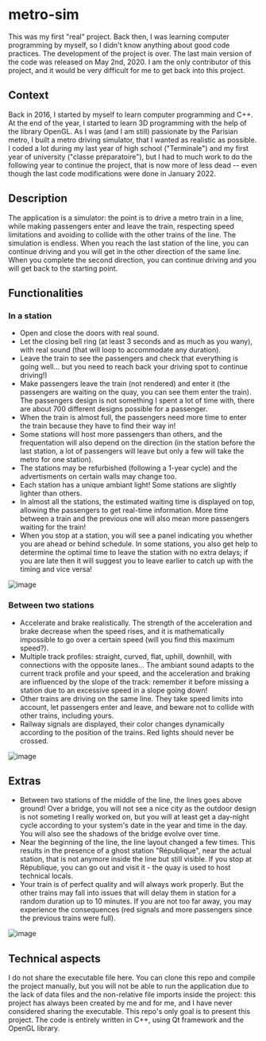 # metro-sim
This was my first "real" project. Back then, I was learning computer programming by myself, so I didn't know anything about good code practices.
The development of the project is over. The last main version of the code was released on May 2nd, 2020. I am the only contributor of this project, and it would be very difficult for me to get back into this project.

## Context
Back in 2016, I started by myself to learn computer programming and C++. At the end of the year, I started to learn 3D programming with the help of the library OpenGL.
As I was (and I am still) passionate by the Parisian metro, I built a metro driving simulator, that I wanted as realistic as possible. I coded a lot during my last year of high school ("Terminale") and my first year of university ("classe préparatoire"), but I had to much work to do the following year to continue the project, that is now more of less dead -- even though the last code modifications were done in January 2022.

## Description
The application is a simulator: the point is to drive a metro train in a line, while making passengers enter and leave the train, respecting speed limitations and avoiding to collide with the other trains of the line.
The simulation is endless. When you reach the last station of the line, you can continue driving and you will get in the other direction of the same line. When you complete the second direction, you can continue driving and you will get back to the starting point.

## Functionalities

### In a station
- Open and close the doors with real sound.
- Let the closing bell ring (at least 3 seconds and as much as you wany), with real sound (that will loop to accommodate any duration).
- Leave the train to see the passengers and check that everything is going well... but you need to reach back your driving spot to continue driving!)
- Make passengers leave the train (not rendered) and enter it (the passengers are waiting on the quay, you can see them enter the train). The passengers design is not something I spent a lot of time with, there are about 700 different designs possible for a passenger.
- When the train is almost full, the passengers need more time to enter the train because they have to find their way in!
- Some stations will host more passengers than others, and the frequentation will also depend on the direction (in the station before the last station, a lot of passengers will leave but only a few will take the metro for one station).
- The stations may be refurbished (following a 1-year cycle) and the advertisments on certain walls may change too.
- Each station has a unique ambiant light! Some stations are slightly lighter than others.
- In almost all the stations, the estimated waiting time is displayed on top, allowing the passengers to get real-time information. More time between a train and the previous one will also mean more passengers waiting for the train!
- When you stop at a station, you will see a panel indicating you whether you are ahead or behind schedule. In some stations, you also get help to determine the optimal time to leave the station with no extra delays; if you are late then it will suggest you to leave earlier to catch up with the timing and vice versa!

![image](https://user-images.githubusercontent.com/99399264/206041319-30a47da0-21f3-43c2-ba75-e18d546bdb0e.png)

### Between two stations
- Accelerate and brake realistically. The strength of the acceleration and brake decrease when the speed rises, and it is mathematically impossible to go over a certain speed (will you find this maximum speed?).
- Multiple track profiles: straight, curved, flat, uphill, downhill, with connections with the opposite lanes... The ambiant sound adapts to the current track profile and your speed, and the acceleration and braking are influenced by the slope of the track: remember it before missing a station due to an excessive speed in a slope going down!
- Other trains are driving on the same line. They take speed limits into account, let passengers enter and leave, and beware not to collide with other trains, including yours.
- Railway signals are displayed, their color changes dynamically according to the position of the trains. Red lights should never be crossed.

![image](https://user-images.githubusercontent.com/99399264/206040938-5ceee0ce-9921-489f-af41-c66d13ff2e05.png)


## Extras
- Between two stations of the middle of the line, the lines goes above ground! Over a bridge, you will not see a nice city as the outdoor design is not someting I really worked on, but you will at least get a day-night cycle according to your system's date in the year and time in the day. You will also see the shadows of the bridge evolve over time.
- Near the beginning of the line, the line layout changed a few times. This results in the presence of a ghost station "République", near the actual station, that is not anymore inside the line but still visible. If you stop at République, you can go out and visit it - the quay is used to host technical locals.
- Your train is of perfect quality and will always work properly. But the other trains may fall into issues that will delay them in station for a random duration up to 10 minutes. If you are not too far away, you may experience the consequences (red signals and more passengers since the previous trains were full).

![image](https://user-images.githubusercontent.com/99399264/206041094-2a949cd8-eafa-4ec9-8761-5ce25fe4d3a7.png)

## Technical aspects
I do not share the executable file here. You can clone this repo and compile the project manually, but you will not be able to run the application due to the lack of data files and the non-relative file imports inside the project: this project has always been created by me and for me, and I have never considered sharing the executable. This repo's only goal is to present this project. 
The code is entirely written in C++, using Qt framework and the OpenGL library.
